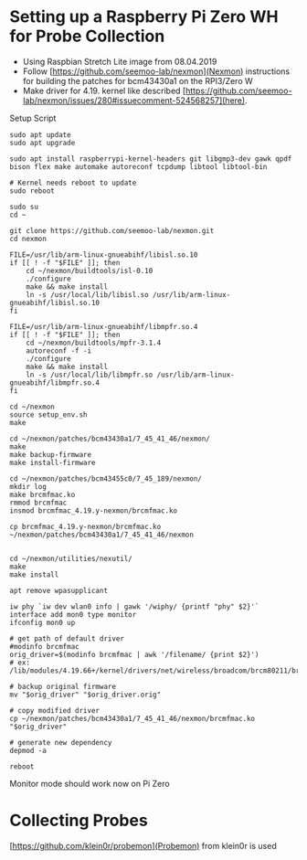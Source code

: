 # Setting up a Raspberry Pi Zero WH for Probe Collection

 - Using Raspbian Stretch Lite image from 08.04.2019
 - Follow [https://github.com/seemoo-lab/nexmon](Nexmon) instructions for building the patches for bcm43430a1 on the RPI3/Zero W
 - Make driver for 4.19. kernel like described [https://github.com/seemoo-lab/nexmon/issues/280#issuecomment-524568257](here).

Setup Script
```
sudo apt update
sudo apt upgrade

sudo apt install raspberrypi-kernel-headers git libgmp3-dev gawk qpdf bison flex make automake autoreconf tcpdump libtool libtool-bin

# Kernel needs reboot to update
sudo reboot

sudo su
cd ~

git clone https://github.com/seemoo-lab/nexmon.git
cd nexmon

FILE=/usr/lib/arm-linux-gnueabihf/libisl.so.10
if [[ ! -f "$FILE" ]]; then
    cd ~/nexmon/buildtools/isl-0.10
    ./configure
    make && make install
    ln -s /usr/local/lib/libisl.so /usr/lib/arm-linux-gnueabihf/libisl.so.10
fi

FILE=/usr/lib/arm-linux-gnueabihf/libmpfr.so.4
if [[ ! -f "$FILE" ]]; then
    cd ~/nexmon/buildtools/mpfr-3.1.4
    autoreconf -f -i
    ./configure
    make && make install
    ln -s /usr/local/lib/libmpfr.so /usr/lib/arm-linux-gnueabihf/libmpfr.so.4
fi

cd ~/nexmon
source setup_env.sh
make

cd ~/nexmon/patches/bcm43430a1/7_45_41_46/nexmon/
make
make backup-firmware
make install-firmware

cd ~/nexmon/patches/bcm43455c0/7_45_189/nexmon/
mkdir log
make brcmfmac.ko
rmmod brcmfmac
insmod brcmfmac_4.19.y-nexmon/brcmfmac.ko

cp brcmfmac_4.19.y-nexmon/brcmfmac.ko ~/nexmon/patches/bcm43430a1/7_45_41_46/nexmon


cd ~/nexmon/utilities/nexutil/
make
make install

apt remove wpasupplicant

iw phy `iw dev wlan0 info | gawk '/wiphy/ {printf "phy" $2}'` interface add mon0 type monitor
ifconfig mon0 up

# get path of default driver
#modinfo brcmfmac
orig_driver=$(modinfo brcmfmac | awk '/filename/ {print $2}')
# ex: /lib/modules/4.19.66+/kernel/drivers/net/wireless/broadcom/brcm80211/brcmfmac/brcmfmac.ko

# backup original firmware
mv "$orig_driver" "$orig_driver.orig"

# copy modified driver
cp ~/nexmon/patches/bcm43430a1/7_45_41_46/nexmon/brcmfmac.ko "$orig_driver"

# generate new dependency
depmod -a

reboot
```

Monitor mode should work now on Pi Zero

# Collecting Probes

[https://github.com/klein0r/probemon](Probemon) from klein0r is used
